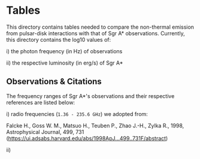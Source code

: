 # Tables

This directory contains tables needed to compare the non-thermal emission from pulsar-disk interactions with that of Sgr A* observations. Currently, this directory contains the log10 values of:

i) the photon frequency (in Hz) of observations 

ii) the respective luminosity (in erg/s) of Sgr A*

## Observations & Citations

The frequency ranges of Sgr A*'s observations and their respective references are listed below:

i) radio frequencies (`1.36 - 235.6 GHz`) we adopted from:

Falcke H., Goss W. M., Matsuo H., Teuben P., Zhao J.-H., Zylka R., 1998, Astrophysical Journal, 499, 731
(https://ui.adsabs.harvard.edu/abs/1998ApJ...499..731F/abstract)

ii)
